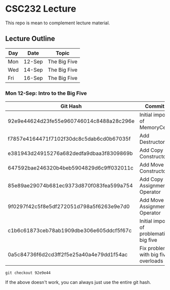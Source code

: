 # CSC232 Lecture

This repo is mean to complement lecture material.

## Lecture Outline

| Day | Date   | Topic        |
|-----|--------|--------------|
| Mon | 12-Sep | The Big Five |
| Wed | 14-Sep | The Big Five |
| Fri | 16-Sep | The Big Five |

### Mon 12-Sep: Intro to the Big Five

| Git Hash                                 | Commit                                 |
|------------------------------------------|----------------------------------------|
| 92e9e44624d23fe55e960746014c8488a28c296e | Initial import of MemoryCell.          |
| f7857e4164471f7102f30dc8c5dab6cd0b67035f | Add Destructor                         |
| e381943d24915276a682dedfa9dbaa3f8309869b | Add Copy Constructor                   |
| 647592bae246320b4beb5904829d6c9ff032011c | Add Move Constructor                   |
| 85e89ae29074b681ec9373d870f083fea599a754 | Add Copy Assignment Operator           |
| 9f0297f42c5f8e5df272051d798a5f6263e9e7d0 | Add Move Assignment Operator           |
| c1b6c61873ceb78ab1909dbe306e605ddcf5f67c | Initial import of problematic big five |
| 0a5c84736f6d2cd3ff2f5e25a40a4e79dd1f54ac | Fix problem with big five overloads    |

```shell
git checkout 92e9e44
```

If the above doesn't work, you can always just use the entire git hash.